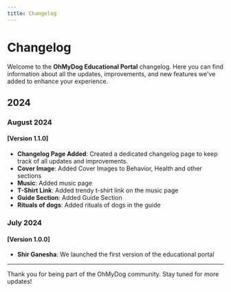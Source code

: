 ```yaml
---
title: Changelog
---
```


# Changelog

Welcome to the **OhMyDog Educational Portal** changelog. Here you can find information about all the updates, improvements, and new features we've added to enhance your experience.

## 2024

### August 2024

#### [Version 1.1.0]
- **Changelog Page Added**: Created a dedicated changelog page to keep track of all updates and improvements.
- **Cover Image**: Added Cover Images to Behavior, Health and other sections
- **Music**: Added music page
- **T-Shirt Link**: Added trendy t-shirt link on the music page
- **Guide Section**: Added Guide Section
- **Rituals of dogs**: Added rituals of dogs in the guide

### July 2024

#### [Version 1.0.0]
- **Shir Ganesha**: We launched the first version of the educational portal

---

Thank you for being part of the OhMyDog community. Stay tuned for more updates!
